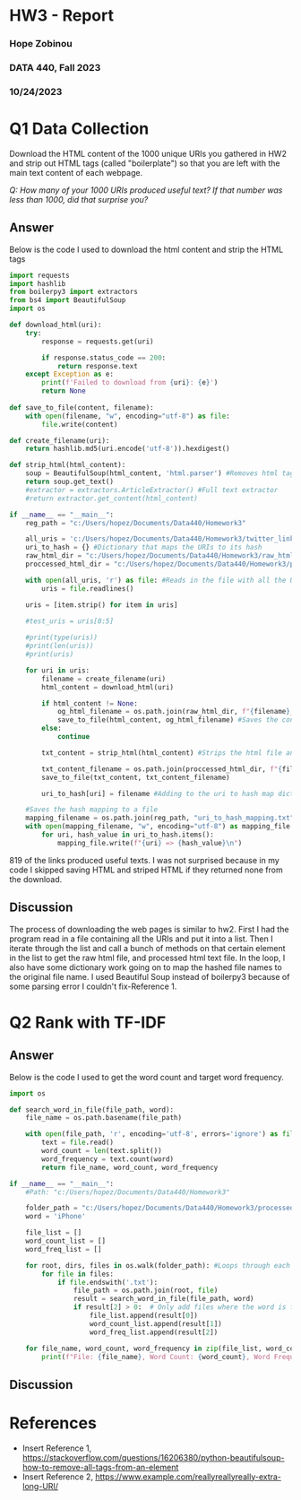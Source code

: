 # HW3 - Report
### Hope Zobinou 
### DATA 440, Fall 2023
### 10/24/2023

# Q1  Data Collection 
Download the HTML content of the 1000 unique URIs you gathered in HW2 and strip out HTML tags (called "boilerplate") so that you are left with the main text content of each webpage.

*Q: How many of your 1000 URIs produced useful text? If that number was less than 1000, did that surprise you?* 


## Answer
Below is the code I used to download the html content and strip the HTML tags

```python
import requests
import hashlib
from boilerpy3 import extractors
from bs4 import BeautifulSoup
import os

def download_html(uri):
    try:
        response = requests.get(uri)

        if response.status_code == 200:
            return response.text
    except Exception as e:
        print(f'Failed to download from {uri}: {e}')
        return None
    
def save_to_file(content, filename):
    with open(filename, "w", encoding="utf-8") as file:
        file.write(content)

def create_filename(uri):
    return hashlib.md5(uri.encode('utf-8')).hexdigest()

def strip_html(html_content):
    soup = BeautifulSoup(html_content, 'html.parser') #Removes html tags
    return soup.get_text()
    #extractor = extractors.ArticleExtractor() #Full text extractor
    #return extractor.get_content(html_content)

if __name__ == "__main__":
    reg_path = "c:/Users/hopez/Documents/Data440/Homework3"

    all_uris = 'c:/Users/hopez/Documents/Data440/Homework3/twitter_links.txt'
    uri_to_hash = {} #Dictionary that maps the URIs to its hash
    raw_html_dir = "c:/Users/hopez/Documents/Data440/Homework3/raw_html"
    proccessed_html_dir = "c:/Users/hopez/Documents/Data440/Homework3/processed_html"

    with open(all_uris, 'r') as file: #Reads in the file with all the URIs
        uris = file.readlines()

    uris = [item.strip() for item in uris]
    
    #test_uris = uris[0:5]

    #print(type(uris))
    #print(len(uris))
    #print(uris)

    for uri in uris:
        filename = create_filename(uri)
        html_content = download_html(uri)

        if html_content != None:
            og_html_filename = os.path.join(raw_html_dir, f"{filename}_original.html") #Adds the hashed file name to the directory for the raw html data
            save_to_file(html_content, og_html_filename) #Saves the content to the raw html folder
        else:
            continue

        txt_content = strip_html(html_content) #Strips the html file and gathers just text

        txt_content_filename = os.path.join(proccessed_html_dir, f"{filename}_text_content.txt")
        save_to_file(txt_content, txt_content_filename)

        uri_to_hash[uri] = filename #Adding to the uri to hash map dictionary

    #Saves the hash mapping to a file
    mapping_filename = os.path.join(reg_path, "uri_to_hash_mapping.txt")
    with open(mapping_filename, "w", encoding="utf-8") as mapping_file:
        for uri, hash_value in uri_to_hash.items():
            mapping_file.write(f"{uri} => {hash_value}\n")

```
819 of the links produced useful texts. I was not surprised because in my code I skipped saving HTML and striped HTML if they returned none from the download. 

## Discussion
The process of downloading the web pages is similar to hw2. First I had the program read in a file containing all the URIs and put it into a list. Then I iterate through the list and call a bunch of methods on that certain element in the list to get the raw html file, and processed html text file. In the loop, I also have some dictionary work going on to map the hashed file names to the original file name. I used Beautiful Soup instead of boilerpy3 because of some parsing error I couldn't fix-Reference 1.

# Q2 Rank with TF-IDF

## Answer
Below is the code I used to get the word count and target word frequency.

```python
import os

def search_word_in_file(file_path, word):
    file_name = os.path.basename(file_path)

    with open(file_path, 'r', encoding='utf-8', errors='ignore') as file:
        text = file.read()
        word_count = len(text.split())
        word_frequency = text.count(word)
        return file_name, word_count, word_frequency

if __name__ == "__main__":
    #Path: "c:/Users/hopez/Documents/Data440/Homework3"

    folder_path = "c:/Users/hopez/Documents/Data440/Homework3/processed_html"
    word = 'iPhone'

    file_list = []
    word_count_list = []
    word_freq_list = []

    for root, dirs, files in os.walk(folder_path): #Loops through each file in the folder
        for file in files:
            if file.endswith('.txt'):
                file_path = os.path.join(root, file)
                result = search_word_in_file(file_path, word)
                if result[2] > 0:  # Only add files where the word is found
                    file_list.append(result[0])
                    word_count_list.append(result[1])
                    word_freq_list.append(result[2])

    for file_name, word_count, word_frequency in zip(file_list, word_count_list, word_freq_list):
        print(f"File: {file_name}, Word Count: {word_count}, Word Frequency: {word_frequency}")
```

## Discussion


# References

* Insert Reference 1, <https://stackoverflow.com/questions/16206380/python-beautifulsoup-how-to-remove-all-tags-from-an-element>
* Insert Reference 2, <https://www.example.com/reallyreallyreally-extra-long-URI/>
